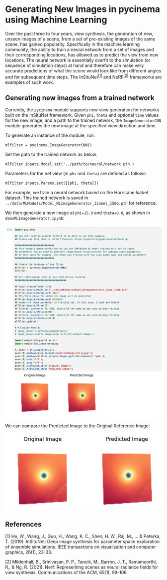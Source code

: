 # Generating New Images in pycinema using Machine Learning

Over the past three to four years, view synthesis, the generation of new, unseen images of a scene, from a set of pre-existing images of the same scene, has gained popularity. Specifically in the machine learning community, the ability to train a neural network from a set of images and their corresponding locations, has allowed us to predict the view from new locations. The neural network is essentially overfit to the simulation (or sequence of simulation steps) at hand and therefore can make very accurate predictions of what the scene would look like from different angles and for subsequent time steps. The InSituNet<sup>[[1]](#1)</sup> and NeRF<sup>[[2]](#2)</sup> frameworks are examples of such work. 

## Generating new images from a trained network

Currently, the `pycinema` module supports new view generation for networks built on the InSituNet framework. Given `phi`, `theta` and optional `time` values for the new image, and a path to the trained network, the `ImageGeneratorCNN` module generates the new image at the specified view direction and time.


To generate an instance of the module, run:
```
mlfilter = pycinema.ImageGeneratorCNN()
``` 

Set the path to the trained network as below. 
```
mlfilter.inputs.Model.set('../path/to/neural/network.pth')
```

Parameters for the net view (in `phi` and `theta`) are defined as follows:
```
mlfilter.inputs.Params.set([[phi, theta]])
```

For example, we train a neural network based on the Hurricane Isabel dataset. This trained network is saved in `../data/MLModels/Model_MLImageGenerator_Isabel_1500.pth` for reference. 

We then generate a new image at `phi=15.0` and `theta=0.0`, as shown in `demoMLImageGenerator.ipynb`:

![JupyterLab Interface](predictedImages/demoMLImageGenerator.png)

We can compare the Predicted Image to the Original Reference Image:

![Predicted Image](predictedImages/comparison_15_0.png)

## References

<a id="1">[1]</a> 
He, W., Wang, J., Guo, H., Wang, K. C., Shen, H. W., Raj, M., ... & Peterka, T. (2019). InSituNet: Deep image synthesis for parameter space exploration of ensemble simulations. IEEE transactions on visualization and computer graphics, 26(1), 23-33.

<a id="2">[2]</a> 
Mildenhall, B., Srinivasan, P. P., Tancik, M., Barron, J. T., Ramamoorthi, R., & Ng, R. (2021). Nerf: Representing scenes as neural radiance fields for view synthesis. Communications of the ACM, 65(1), 99-106.